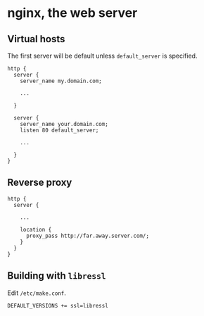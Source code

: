 # nginx, the web server

## Virtual hosts

The first server will be default unless `default_server` is specified.

```
http {
  server {
    server_name my.domain.com;

    ...

  }

  server {
    server_name your.domain.com;
    listen 80 default_server;

    ...

  }
}
```


## Reverse proxy

```
http {
  server {

    ...

    location {
      proxy_pass http://far.away.server.com/;
    }
  }
}
```


## Building with `libressl`

Edit `/etc/make.conf`.

```
DEFAULT_VERSIONS += ssl=libressl
```
